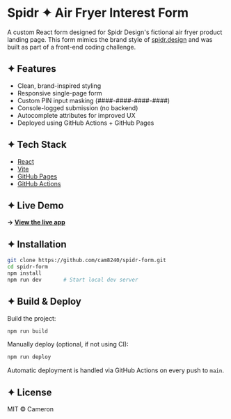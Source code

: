 # Spidr ✦ Air Fryer Interest Form

A custom React form designed for Spidr Design's fictional air fryer product landing page. This form mimics the brand style of [spidr.design](https://spidr.design) and was built as part of a front-end coding challenge.

## ✦ Features

- Clean, brand-inspired styling
- Responsive single-page form
- Custom PIN input masking (####-####-####-####)
- Console-logged submission (no backend)
- Autocomplete attributes for improved UX
- Deployed using GitHub Actions + GitHub Pages

## ✦ Tech Stack

- [React](https://reactjs.org/)
- [Vite](https://vitejs.dev/)
- [GitHub Pages](https://pages.github.com/)
- [GitHub Actions](https://docs.github.com/en/actions)

## ✦ Live Demo

**→ [View the live app](https://cam8240.github.io/spidr-form)**

## ✦ Installation

```bash
git clone https://github.com/cam8240/spidr-form.git
cd spidr-form
npm install
npm run dev       # Start local dev server
````

## ✦ Build & Deploy

Build the project:

```bash
npm run build
```

Manually deploy (optional, if not using CI):

```bash
npm run deploy
```

Automatic deployment is handled via GitHub Actions on every push to `main`.

## ✦ License

MIT © Cameron
